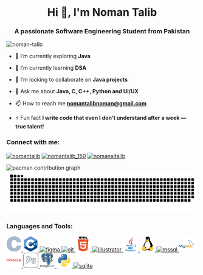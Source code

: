 <h1 align="center">Hi 👋, I'm Noman Talib</h1>
<h3 align="center">A passionate Software Engineering Student from Pakistan</h3>

<p align="left"> <img src="https://komarev.com/ghpvc/?username=noman-talib&label=Profile%20views&color=0e75b6&style=flat" alt="noman-talib" /> </p>

- 🔭 I’m currently exploring **Java**

- 🌱 I’m currently learning **DSA**

- 👯 I’m looking to collaborate on **Java projects**

- 💬 Ask me about **Java, C, C++, Python and UI/UX**

- 📫 How to reach me **nomantalibnoman@gmail.com**

- ⚡ Fun fact **I write code that even I don’t understand after a week — true talent!**

<h3 align="left">Connect with me:</h3>
<p align="left">
<a href="https://linkedin.com/in/nomantalib" target="blank"><img align="center" src="https://raw.githubusercontent.com/rahuldkjain/github-profile-readme-generator/master/src/images/icons/Social/linked-in-alt.svg" alt="nomantalib" height="30" width="40" /></a>
<a href="https://instagram.com/nomantalib_150" target="blank"><img align="center" src="https://raw.githubusercontent.com/rahuldkjain/github-profile-readme-generator/master/src/images/icons/Social/instagram.svg" alt="nomantalib_150" height="30" width="40" /></a>
<a href="https://www.leetcode.com/nomansitalib" target="blank"><img align="center" src="https://raw.githubusercontent.com/rahuldkjain/github-profile-readme-generator/master/src/images/icons/Social/leet-code.svg" alt="nomansitalib" height="30" width="40" /></a>
</p>
<picture>
  <source media="(prefers-color-scheme: dark)" srcset="https://raw.githubusercontent.com/noman-talib/noman-talib/output/pacman-contribution-graph-dark.svg">
  <source media="(prefers-color-scheme: light)" srcset="https://raw.githubusercontent.com/noman-talib/noman-talib/output/pacman-contribution-graph.svg">
  <img alt="pacman contribution graph" src="https://raw.githubusercontent.com/noman-talib/noman-talib/output/pacman-contribution-graph.svg">
  <img src="https://github.com/Platane/snk/raw/output/github-contribution-grid-snake.svg" alt="Contribution Graph Snake" />

</picture>

<h3 align="left">Languages and Tools:</h3>
<p align="left"> <a href="https://www.cprogramming.com/" target="_blank" rel="noreferrer"> <img src="https://raw.githubusercontent.com/devicons/devicon/master/icons/c/c-original.svg" alt="c" width="40" height="40"/> </a> <a href="https://www.w3schools.com/cpp/" target="_blank" rel="noreferrer"> <img src="https://raw.githubusercontent.com/devicons/devicon/master/icons/cplusplus/cplusplus-original.svg" alt="cplusplus" width="40" height="40"/> </a> <a href="https://www.figma.com/" target="_blank" rel="noreferrer"> <img src="https://www.vectorlogo.zone/logos/figma/figma-icon.svg" alt="figma" width="40" height="40"/> </a> <a href="https://git-scm.com/" target="_blank" rel="noreferrer"> <img src="https://www.vectorlogo.zone/logos/git-scm/git-scm-icon.svg" alt="git" width="40" height="40"/> </a> <a href="https://www.w3.org/html/" target="_blank" rel="noreferrer"> <img src="https://raw.githubusercontent.com/devicons/devicon/master/icons/html5/html5-original-wordmark.svg" alt="html5" width="40" height="40"/> </a> <a href="https://www.adobe.com/in/products/illustrator.html" target="_blank" rel="noreferrer"> <img src="https://www.vectorlogo.zone/logos/adobe_illustrator/adobe_illustrator-icon.svg" alt="illustrator" width="40" height="40"/> </a> <a href="https://www.java.com" target="_blank" rel="noreferrer"> <img src="https://raw.githubusercontent.com/devicons/devicon/master/icons/java/java-original.svg" alt="java" width="40" height="40"/> </a> <a href="https://www.linux.org/" target="_blank" rel="noreferrer"> <img src="https://raw.githubusercontent.com/devicons/devicon/master/icons/linux/linux-original.svg" alt="linux" width="40" height="40"/> </a> <a href="https://www.microsoft.com/en-us/sql-server" target="_blank" rel="noreferrer"> <img src="https://www.svgrepo.com/show/303229/microsoft-sql-server-logo.svg" alt="mssql" width="40" height="40"/> </a> <a href="https://www.mysql.com/" target="_blank" rel="noreferrer"> <img src="https://raw.githubusercontent.com/devicons/devicon/master/icons/mysql/mysql-original-wordmark.svg" alt="mysql" width="40" height="40"/> </a> <a href="https://www.oracle.com/" target="_blank" rel="noreferrer"> <img src="https://raw.githubusercontent.com/devicons/devicon/master/icons/oracle/oracle-original.svg" alt="oracle" width="40" height="40"/> </a> <a href="https://www.photoshop.com/en" target="_blank" rel="noreferrer"> <img src="https://raw.githubusercontent.com/devicons/devicon/master/icons/photoshop/photoshop-line.svg" alt="photoshop" width="40" height="40"/> </a> <a href="https://www.postgresql.org" target="_blank" rel="noreferrer"> <img src="https://raw.githubusercontent.com/devicons/devicon/master/icons/postgresql/postgresql-original-wordmark.svg" alt="postgresql" width="40" height="40"/> </a> <a href="https://www.python.org" target="_blank" rel="noreferrer"> <img src="https://raw.githubusercontent.com/devicons/devicon/master/icons/python/python-original.svg" alt="python" width="40" height="40"/> </a> <a href="https://www.sqlite.org/" target="_blank" rel="noreferrer"> <img src="https://www.vectorlogo.zone/logos/sqlite/sqlite-icon.svg" alt="sqlite" width="40" height="40"/> </a> </p>


